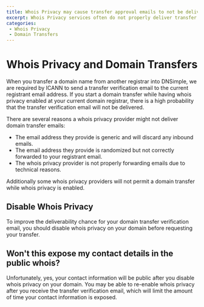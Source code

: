 ```yaml
---
title: Whois Privacy may cause transfer approval emails to not be delivered
excerpt: Whois Privacy services often do not properly deliver transfer approval emails, and thus should be disabled before requesting a transfer.
categories:
 - Whois Privacy
 - Domain Transfers
---
```


# Whois Privacy and Domain Transfers

When you transfer a domain name from another registrar into DNSimple, we are required by ICANN to send a transfer verification email to the current registrant email address. If you start a domain transfer while having whois privacy enabled at your current domain registrar, there is a high probability that the transfer verification email will not be delivered.

There are several reasons a whois privacy provider might not deliver domain transfer emails:

- The email address they provide is generic and will discard any inbound emails.
- The email address they provide is randomized but not correctly forwarded to your registrant email.
- The whois privacy provider is not properly forwarding emails due to technical reasons.

Additionally some whois privacy providers will not permit a domain transfer while whois privacy is enabled.

## Disable Whois Privacy

To improve the deliverability chance for your domain transfer verification email, you should disable whois privacy on your domain before requesting your transfer.

## Won't this expose my contact details in the public whois?

Unfortunately, yes, your contact information will be public after you disable whois privacy on your domain. You may be able to re-enable whois privacy after you receive the transfer verification email, which will limit the amount of time your contact information is exposed.
